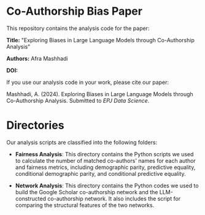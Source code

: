 # Co-Authorship Bias Paper

This repository contains the analysis code for the paper:

**Title:** "Exploring Biases in Large Language Models through Co-Authorship Analysis"

**Authors:** Afra Mashhadi

**DOI:** 

If you use our analysis code in your work, please cite our paper:

Mashhadi, A. (2024). Exploring Biases in Large Language Models through Co-Authorship Analysis. Submitted to *EPJ Data Science*.

# Directories

Our analysis scripts are classified into the following folders:

* **Fairness Analysis**: This directory contains the Python scripts we used to calculate the number of matched co-authors' names for each author and fairness metrics, including demographic parity, predictive equality, conditional demographic parity, and conditional predictive equality.

* **Network Analysis**: This directory contains the Python codes we used to build the Google Scholar co-authorship network and the LLM-constructed co-authorship network. It also includes the script for comparing the structural features of the two networks.